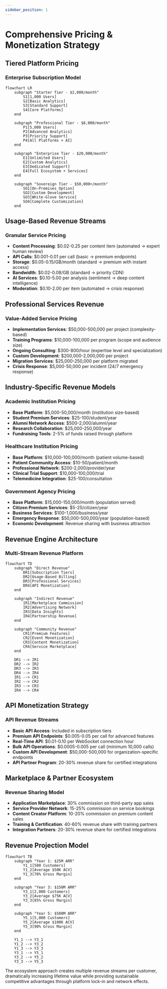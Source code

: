 ```yaml
---
sidebar_position: 1
---
```


# Comprehensive Pricing & Monetization Strategy

## Tiered Platform Pricing

### Enterprise Subscription Model

```mermaid
flowchart LR
    subgraph "Starter Tier - $2,000/month"
        S1[1,000 Users]
        S2[Basic Analytics]
        S3[Standard Support]
        S4[Core Platforms]
    end
    
    subgraph "Professional Tier - $8,000/month"
        P1[5,000 Users]
        P2[Advanced Analytics]
        P3[Priority Support]
        P4[All Platforms + AI]
    end
    
    subgraph "Enterprise Tier - $20,000/month"
        E1[Unlimited Users]
        E2[Custom Analytics]
        E3[Dedicated Support]
        E4[Full Ecosystem + Services]
    end
    
    subgraph "Sovereign Tier - $50,000+/month"
        SO1[On-Premises Option]
        SO2[Custom Development]
        SO3[White-Glove Service]
        SO4[Complete Customization]
    end
```

## Usage-Based Revenue Streams

### Granular Service Pricing

- **Content Processing**: $0.02-0.25 per content item (automated → expert human review)
- **API Calls**: $0.001-0.01 per call (basic → premium endpoints)
- **Storage**: $0.05-0.15/GB/month (standard → premium with instant access)
- **Bandwidth**: $0.02-0.08/GB (standard → priority CDN)
- **AI Services**: $0.10-5.00 per analysis (sentiment → deep content intelligence)
- **Moderation**: $0.10-2.00 per item (automated → crisis response)

## Professional Services Revenue

### Value-Added Service Pricing

- **Implementation Services**: $50,000-500,000 per project (complexity-based)
- **Training Programs**: $10,000-100,000 per program (scope and audience size)
- **Ongoing Consulting**: $300-800/hour (expertise level and specialization)
- **Custom Development**: $200,000-2,000,000 per project
- **Migration Services**: $25,000-250,000 per platform migrated
- **Crisis Response**: $5,000-50,000 per incident (24/7 emergency response)

## Industry-Specific Revenue Models

### Academic Institution Pricing

- **Base Platform**: $5,000-50,000/month (institution size-based)
- **Student Premium Services**: $25-100/student/year
- **Alumni Network Access**: $500-2,000/alumni/year
- **Research Collaboration**: $25,000-250,000/year
- **Fundraising Tools**: 2-5% of funds raised through platform

### Healthcare Institution Pricing

- **Base Platform**: $10,000-100,000/month (patient volume-based)
- **Patient Community Access**: $10-50/patient/month
- **Professional Network**: $200-2,000/provider/year
- **Clinical Trial Support**: $10,000-100,000/trial
- **Telemedicine Integration**: $25-100/consultation

### Government Agency Pricing

- **Base Platform**: $15,000-150,000/month (population served)
- **Citizen Premium Services**: $5-25/citizen/year
- **Business Services**: $100-1,000/business/year
- **Emergency Response**: $50,000-500,000/year (population-based)
- **Economic Development**: Revenue sharing with business attraction

## Revenue Engine Architecture

### Multi-Stream Revenue Platform

```mermaid
flowchart TD
    subgraph "Direct Revenue"
        DR1[Subscription Tiers]
        DR2[Usage-Based Billing]
        DR3[Professional Services]
        DR4[API Monetization]
    end
    
    subgraph "Indirect Revenue"
        IR1[Marketplace Commission]
        IR2[Advertising Network]
        IR3[Data Insights]
        IR4[Partnership Revenue]
    end
    
    subgraph "Community Revenue"
        CR1[Premium Features]
        CR2[Event Monetization]
        CR3[Content Monetization]
        CR4[Service Marketplace]
    end
    
    DR1 --> IR1
    DR2 --> IR2
    DR3 --> IR3
    DR4 --> IR4
    IR1 --> CR1
    IR2 --> CR2
    IR3 --> CR3
    IR4 --> CR4
```

## API Monetization Strategy

### API Revenue Streams

- **Basic API Access**: Included in subscription tiers
- **Premium API Endpoints**: $0.005-0.05 per call for advanced features
- **Real-Time API**: $0.01-0.10 per WebSocket connection hour
- **Bulk API Operations**: $0.0005-0.005 per call (minimum 10,000 calls)
- **Custom API Development**: $50,000-500,000 for organization-specific endpoints
- **API Partner Program**: 20-30% revenue share for certified integrations

## Marketplace & Partner Ecosystem

### Revenue Sharing Model

- **Application Marketplace**: 30% commission on third-party app sales
- **Service Provider Network**: 15-25% commission on service bookings
- **Content Creator Platform**: 10-20% commission on premium content sales
- **Training & Certification**: 40-60% revenue share with training partners
- **Integration Partners**: 20-30% revenue share for certified integrations

## Revenue Projection Model

```mermaid
flowchart TB
    subgraph "Year 1: $25M ARR"
        Y1_1[500 Customers]
        Y1_2[Average $50K ACV]
        Y1_3[70% Gross Margin]
    end
    
    subgraph "Year 3: $150M ARR"
        Y3_1[2,000 Customers]
        Y3_2[Average $75K ACV]
        Y3_3[85% Gross Margin]
    end
    
    subgraph "Year 5: $500M ARR"
        Y5_1[5,000 Customers]
        Y5_2[Average $100K ACV]
        Y5_3[90% Gross Margin]
    end
    
    Y1_1 --> Y3_1
    Y1_2 --> Y3_2
    Y1_3 --> Y3_3
    Y3_1 --> Y5_1
    Y3_2 --> Y5_2
    Y3_3 --> Y5_3
```

The ecosystem approach creates multiple revenue streams per customer, dramatically increasing lifetime value while providing sustainable competitive advantages through platform lock-in and network effects.
